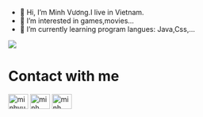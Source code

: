 - 👋 Hi, I’m Minh Vương.I live in Vietnam.
- 👀 I’m interested in games,movies...
- 🌱 I’m currently learning program langues: Java,Css,...


<img src="https://howtovietnamese.com/static/c14e9af89a31156da4e0de35fe446d9e/db955/blog-hello-in-vietnamese.png"></img>

<h1> Contact with me </h1>
<a href="https://twitter.com/minhvuong01" target="blank"><img align="center" src="https://raw.githubusercontent.com/rahuldkjain/github-profile-readme-generator/master/src/images/icons/Social/twitter.svg" alt="minhvuong01" height="30" width="40" /></a>
<a href="https://www.facebook.com/minhvuong.nguyenminh" target="blank"><img align="center" src="https://raw.githubusercontent.com/rahuldkjain/github-profile-readme-generator/master/src/images/icons/Social/facebook.svg" alt="minh vuong" height="30" width="40" /></a>
<a href="https://youtube.com/channel/UCTD561uXW2wldxRwm2D8tag" target="blank"><img align="center" src="https://raw.githubusercontent.com/rahuldkjain/github-profile-readme-generator/master/src/images/icons/Social/youtube.svg" alt="minh vuong" height="30" width="40" /></a>

<!---
VuongMinh01/VuongMinh01 is a ✨ special ✨ repository because its `README.md` (this file) appears on your GitHub profile.
You can click the Preview link to take a look at your changes.
--->
